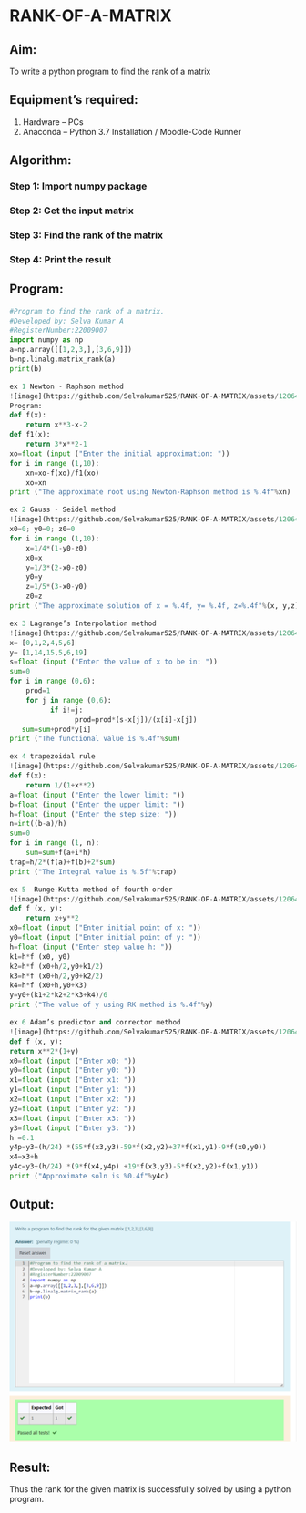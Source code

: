 # RANK-OF-A-MATRIX

## Aim:
To write a python program to find the rank of a matrix

## Equipment’s required:
1. 	Hardware – PCs
2. 	Anaconda – Python 3.7 Installation / Moodle-Code Runner

## Algorithm:

### Step 1: Import numpy package
### Step 2: Get the input matrix
### Step 3: Find the rank of the matrix
### Step 4: Print the result

## Program:
```python
#Program to find the rank of a matrix.
#Developed by: Selva Kumar A
#RegisterNumber:22009007
import numpy as np
a=np.array([[1,2,3,],[3,6,9]])
b=np.linalg.matrix_rank(a)
print(b)
```
~~~ python
ex 1 Newton - Raphson method
![image](https://github.com/Selvakumar525/RANK-OF-A-MATRIX/assets/120643262/587741a0-a420-4c65-8ca7-71bdf7156eac)
Program:
def f(x):
    return x**3-x-2
def f1(x):
    return 3*x**2-1
xo=float (input ("Enter the initial approximation: "))
for i in range (1,10):
    xn=xo-f(xo)/f1(xo)
    xo=xn
print ("The approximate root using Newton-Raphson method is %.4f"%xn)
~~~
~~~ python
ex 2 Gauss - Seidel method
![image](https://github.com/Selvakumar525/RANK-OF-A-MATRIX/assets/120643262/272ddae4-771c-4837-a8ed-f2b27c860613)
x0=0; y0=0; z0=0
for i in range (1,10):
    x=1/4*(1-y0-z0)
    x0=x
    y=1/3*(2-x0-z0)
    y0=y
    z=1/5*(3-x0-y0)
    z0=z
print ("The approximate solution of x = %.4f, y= %.4f, z=%.4f"%(x, y,z))
~~~
~~~ python
ex 3 Lagrange’s Interpolation method
![image](https://github.com/Selvakumar525/RANK-OF-A-MATRIX/assets/120643262/f205bd83-723d-4f2e-b72b-413640bcf901)
x= [0,1,2,4,5,6]
y= [1,14,15,5,6,19]
s=float (input ("Enter the value of x to be in: "))
sum=0
for i in range (0,6):
    prod=1
    for j in range (0,6):
          if i!=j:
                prod=prod*(s-x[j])/(x[i]-x[j])
   sum=sum+prod*y[i]
print ("The functional value is %.4f"%sum)
~~~
~~~ python
ex 4 trapezoidal rule
![image](https://github.com/Selvakumar525/RANK-OF-A-MATRIX/assets/120643262/426d825e-ed10-434d-91ca-4453c46ef24b)
def f(x):
    return 1/(1+x**2)
a=float (input ("Enter the lower limit: "))
b=float (input ("Enter the upper limit: "))
h=float (input ("Enter the step size: "))
n=int((b-a)/h)
sum=0
for i in range (1, n):
    sum=sum+f(a+i*h)
trap=h/2*(f(a)+f(b)+2*sum)
print ("The Integral value is %.5f"%trap)
~~~
~~~ python
ex 5  Runge-Kutta method of fourth order
![image](https://github.com/Selvakumar525/RANK-OF-A-MATRIX/assets/120643262/0861a72d-aa19-436d-9b2c-d1411d1fa5b1)
def f (x, y):
    return x+y**2
x0=float (input ("Enter initial point of x: "))
y0=float (input ("Enter initial point of y: "))
h=float (input ("Enter step value h: "))
k1=h*f (x0, y0)
k2=h*f (x0+h/2,y0+k1/2)
k3=h*f (x0+h/2,y0+k2/2)
k4=h*f (x0+h,y0+k3)
y=y0+(k1+2*k2+2*k3+k4)/6
print ("The value of y using RK method is %.4f"%y)
~~~
~~~ python
ex 6 Adam’s predictor and corrector method
![image](https://github.com/Selvakumar525/RANK-OF-A-MATRIX/assets/120643262/704f59d5-d47e-49ba-ae09-79520d2f7ebe)
def f (x, y):
return x**2*(1+y)
x0=float (input ("Enter x0: "))
y0=float (input ("Enter y0: "))
x1=float (input ("Enter x1: "))
y1=float (input ("Enter y1: "))
x2=float (input ("Enter x2: "))
y2=float (input ("Enter y2: "))
x3=float (input ("Enter x3: "))
y3=float (input ("Enter y3: "))
h =0.1
y4p=y3+(h/24) *(55*f(x3,y3)-59*f(x2,y2)+37*f(x1,y1)-9*f(x0,y0))
x4=x3+h
y4c=y3+(h/24) *(9*f(x4,y4p) +19*f(x3,y3)-5*f(x2,y2)+f(x1,y1))
print ("Approximate soln is %0.4f"%y4c)
~~~

## Output:
![](Rank%20of%20a%20matrix.png)

## Result:
Thus the rank for the given matrix is successfully solved by  using a python program.
